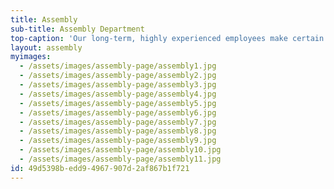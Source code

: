 ```yaml
---
title: Assembly
sub-title: Assembly Department
top-caption: 'Our long-term, highly experienced employees make certain that the finished product meets the highest quality standards, that all necessary hardware components are included, and the product is ready to ship on time'
layout: assembly
myimages:
  - /assets/images/assembly-page/assembly1.jpg
  - /assets/images/assembly-page/assembly2.jpg
  - /assets/images/assembly-page/assembly3.jpg
  - /assets/images/assembly-page/assembly4.jpg
  - /assets/images/assembly-page/assembly5.jpg
  - /assets/images/assembly-page/assembly6.jpg
  - /assets/images/assembly-page/assembly7.jpg
  - /assets/images/assembly-page/assembly8.jpg
  - /assets/images/assembly-page/assembly9.jpg
  - /assets/images/assembly-page/assembly10.jpg
  - /assets/images/assembly-page/assembly11.jpg
id: 49d5398b-edd9-4967-907d-2af867b1f721
---
```

